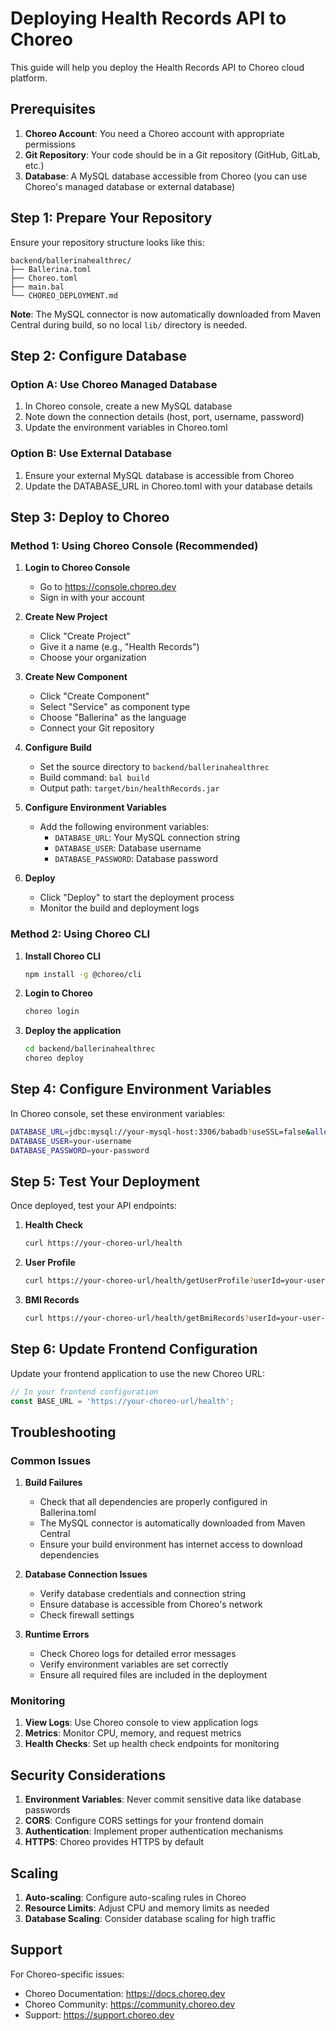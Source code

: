 # Deploying Health Records API to Choreo

This guide will help you deploy the Health Records API to Choreo cloud platform.

## Prerequisites

1. **Choreo Account**: You need a Choreo account with appropriate permissions
2. **Git Repository**: Your code should be in a Git repository (GitHub, GitLab, etc.)
3. **Database**: A MySQL database accessible from Choreo (you can use Choreo's managed database or external database)

## Step 1: Prepare Your Repository

Ensure your repository structure looks like this:
```
backend/ballerinahealthrec/
├── Ballerina.toml
├── Choreo.toml
├── main.bal
└── CHOREO_DEPLOYMENT.md
```

**Note**: The MySQL connector is now automatically downloaded from Maven Central during build, so no local `lib/` directory is needed.

## Step 2: Configure Database

### Option A: Use Choreo Managed Database
1. In Choreo console, create a new MySQL database
2. Note down the connection details (host, port, username, password)
3. Update the environment variables in Choreo.toml

### Option B: Use External Database
1. Ensure your external MySQL database is accessible from Choreo
2. Update the DATABASE_URL in Choreo.toml with your database details

## Step 3: Deploy to Choreo

### Method 1: Using Choreo Console (Recommended)

1. **Login to Choreo Console**
   - Go to https://console.choreo.dev
   - Sign in with your account

2. **Create New Project**
   - Click "Create Project"
   - Give it a name (e.g., "Health Records")
   - Choose your organization

3. **Create New Component**
   - Click "Create Component"
   - Select "Service" as component type
   - Choose "Ballerina" as the language
   - Connect your Git repository

4. **Configure Build**
   - Set the source directory to `backend/ballerinahealthrec`
   - Build command: `bal build`
   - Output path: `target/bin/healthRecords.jar`

5. **Configure Environment Variables**
   - Add the following environment variables:
     - `DATABASE_URL`: Your MySQL connection string
     - `DATABASE_USER`: Database username
     - `DATABASE_PASSWORD`: Database password

6. **Deploy**
   - Click "Deploy" to start the deployment process
   - Monitor the build and deployment logs

### Method 2: Using Choreo CLI

1. **Install Choreo CLI**
   ```bash
   npm install -g @choreo/cli
   ```

2. **Login to Choreo**
   ```bash
   choreo login
   ```

3. **Deploy the application**
   ```bash
   cd backend/ballerinahealthrec
   choreo deploy
   ```

## Step 4: Configure Environment Variables

In Choreo console, set these environment variables:

```bash
DATABASE_URL=jdbc:mysql://your-mysql-host:3306/babadb?useSSL=false&allowPublicKeyRetrieval=true&createDatabaseIfNotExist=true&autoReconnect=true&useUnicode=true&characterEncoding=utf8&cachePrepStmts=true&useServerPrepStmts=true&rewriteBatchedStatements=true&maintainTimeStats=false&elideSetAutoCommits=true&useLocalSessionState=true
DATABASE_USER=your-username
DATABASE_PASSWORD=your-password
```

## Step 5: Test Your Deployment

Once deployed, test your API endpoints:

1. **Health Check**
   ```bash
   curl https://your-choreo-url/health
   ```

2. **User Profile**
   ```bash
   curl https://your-choreo-url/health/getUserProfile?userId=your-user-id
   ```

3. **BMI Records**
   ```bash
   curl https://your-choreo-url/health/getBmiRecords?userId=your-user-id
   ```

## Step 6: Update Frontend Configuration

Update your frontend application to use the new Choreo URL:

```typescript
// In your frontend configuration
const BASE_URL = 'https://your-choreo-url/health';
```

## Troubleshooting

### Common Issues

1. **Build Failures**
   - Check that all dependencies are properly configured in Ballerina.toml
   - The MySQL connector is automatically downloaded from Maven Central
   - Ensure your build environment has internet access to download dependencies

2. **Database Connection Issues**
   - Verify database credentials and connection string
   - Ensure database is accessible from Choreo's network
   - Check firewall settings

3. **Runtime Errors**
   - Check Choreo logs for detailed error messages
   - Verify environment variables are set correctly
   - Ensure all required files are included in the deployment

### Monitoring

1. **View Logs**: Use Choreo console to view application logs
2. **Metrics**: Monitor CPU, memory, and request metrics
3. **Health Checks**: Set up health check endpoints for monitoring

## Security Considerations

1. **Environment Variables**: Never commit sensitive data like database passwords
2. **CORS**: Configure CORS settings for your frontend domain
3. **Authentication**: Implement proper authentication mechanisms
4. **HTTPS**: Choreo provides HTTPS by default

## Scaling

1. **Auto-scaling**: Configure auto-scaling rules in Choreo
2. **Resource Limits**: Adjust CPU and memory limits as needed
3. **Database Scaling**: Consider database scaling for high traffic

## Support

For Choreo-specific issues:
- Choreo Documentation: https://docs.choreo.dev
- Choreo Community: https://community.choreo.dev
- Support: https://support.choreo.dev
